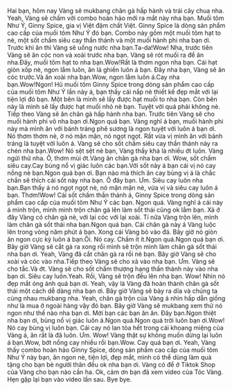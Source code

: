 Hai bạn, hôm nay Vàng sẽ mukbang chân gà hấp hành và trái cây chua nha. Yeah, Vàng sẽ chấm với combo hoàn hảo mới ra mắt này nha bạn. Muối tôm Như Ý, Ginny Spice, gia vị Việt đậm chất Việt. Ginny Spice là dòng sản phẩm cao cấp của muối tôm Như Ý đó bạn. Combo này gồm một muối tôm hạt to nè, một sốt chấm siêu cay thần thánh và một muối hành phi nha bạn ơi. Trước khi ăn thì Vàng sẽ uống nước nha bạn.Ta-da!Wow! Nha, trước tiên Vàng sẽ ăn cóc non và xoài trước nha bạn. Vàng sẽ rót muối ra để ăn nha.Đây, muối tôm hạt to nha bạn.Wow!Rất là thơm ngon nha bạn. Cái hạt giòn xốp nè, ngon lắm luôn, ăn là ghiền luôn á bạn. Đây nha bạn, Vàng sẽ ăn cóc trước.Và ăn xoài nha bạn.Wow, ngon lắm luôn á.Cay nha bạn.Wow!Ngon! Hũ muối tôm Ginny Spice trong dòng sản phẩm cao cấp của muối tôm Như Ý lần này á, bạn thấy cái nắp nè thiết kế đẹp mắt với lại tiện lợi đó bạn. Một bên là mình sẽ lấy được hạt muối to nha bạn. Còn bên này là mình sẽ lấy được hạt muối nhỏ nè bạn. Tuyệt vời quá phải không nè. Tiếp theo Vàng sẽ ăn chân gà hấp hành nha bạn. Trước tiên Vàng sẽ cho muối hành phi vô nha bạn ơi.Ngon quá bạn. Vàng nghĩ á bạn, muối hành phi này mà mình ăn với bánh tráng phê sương là ngon tuyệt vời luôn á bạn ơi. Nó thơm thơm nè, ờ nó mặn mặn, nó ngọt ngọt. Rất vừa vị mình ăn với bánh tráng là tuyệt vời luôn á. Vàng sẽ cho sốt chấm siêu cay thần thánh này ra chén nha bạn.Wow! Nó sệt sệt nè bạn, Vàng thấy khá là nhiều ớt luôn. Vàng ngửi thử nha. Ô, thơm mùi ớt.Vàng ăn chân gà nha bạn ơi. Wow, sốt chấm siêu cay.Cay bùng nổ vị giác luôn các bạn.Với sốt này á bạn cái vị nó cay nồng nè bạn.Ngon quá bạn ơi. Bạn nào mà thích ăn cay bùng vị á là chắc chắn sẽ thích cái sốt này nha bạn. Ô đây bạn. Ưm. Siêu cay luôn nha bạn.Bạn thấy á nó ngọt ngọt nè, nó mặn mặn nè, vừa vị và siêu cay luôn á bạn. Thơm!Wow! Cái sốt chấm thần thánh á, Ginny Spice trong dòng sản phẩm cao cấp của muối tôm Như Ý các bạn. Ngon quá. Vàng nghĩ á cái này á mình trộn, mình mình trộn chân gà lên làm sốt thái cũng ok lắm bạn. Xả ở đây Vàng có chân gà nè, với lại cóc với lại xoài. Tí nữa Vàng trộn lên, mình làm chân gà sốt thái nha bạn.Ngon quá bạn. Cái chân gà này á Vàng luộc lên trong vòng năm phút á bạn. Xong cái Vàng bỏ vào đá. Bây giờ nó giòn ăn ngon cực kỳ luôn á bạn.Ôi. Nó cay. Chấm ít ít.Ngon quá.Ngon quá bạn ơi. Bây giờ Vàng sẽ cắt gà ra xong rồi mình sẽ trộn mình làm chân gà sốt thái nha bạn ơi. Yeah, Vàng đã cắt chân gà ra rồi nè bạn. Bây giờ Vàng sẽ cho xoài và cóc vào nha.Tiếp theo Vàng sẽ cho xả vào nha bạn. Ưm. Vàng sẽ cho tắc.Và ớt. Vàng sẽ cho sốt chấm thượng hạng thần thánh này vào nha bạn ơi. Siêu cay luôn.Yeah. Rồi, Vàng sẽ trộn đều lên nha bạn. Wow! Nhìn nó đẹp mắt óng ánh quá bạn ơi. Yeah, vậy là Vàng đã hoàn thành chân gà sốt thái một cách dễ dàng nha bạn ơi. Bây giờ Vàng sẽ bày ra dĩa và chúng ta cùng nhau mukbang nha. Yeah, chân gà trộn của Vàng á nhìn hấp dẫn giống như là mua ở ngoài hàng vậy đó bạn. Bây giờ Vàng sẽ mukbang xem thử nó ngon như thế nào nha bạn ơi. Mời bạn các bạn ăn ăn. Đây bạn.Ngon thiệt nha bạn ơi, bùng nổ vị giác luôn á.Ngon quá.Ngon quá trời luôn bạn ơi.Wow! Nó cay bùng vị luôn bạn. Cái cay nó lan tỏa hết trong cái khoang miệng của Vàng á, ăn rất là đã luôn. Ưm. Wow! Vàng thật sự không muốn dừng lại luôn á bạn.Wow, bớt nồng cay nhiều rồi bạn.Wow. Cay quá bạn ơi. Yeah, Vàng thấy combo hoàn hảo Ginny Spice, dòng sản phẩm cao cấp của muối tôm Như Ý này bạn, ăn ngon nè, tiện lợi, đẹp mắt, mình có thể dùng làm quà tặng cho bạn bè người thân đều ok nha bạn ơi. Vàng có để ở Tiktok Shop của Vàng cho bạn nào cần ha. Ok, cảm ơn bạn đã xem video của Tóc Vàng. Hẹn gặp lại bạn vào video lần sau. Bye bye.